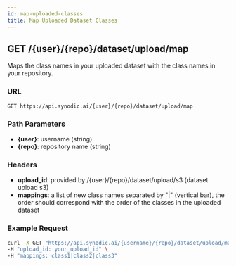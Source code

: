 ```yaml
---
id: map-uploaded-classes
title: Map Uploaded Dataset Classes
---
```


## GET /\{user\}/\{repo\}/dataset/upload/map

Maps the class names in your uploaded dataset with the class names in your repository.

### URL

`GET https://api.synodic.ai/{user}/{repo}/dataset/upload/map`

### Path Parameters

- **\{user\}**: username (string)
- **\{repo\}**: repository name (string)

### Headers

- **upload_id**: provided by /\{user\}/\{repo\}/dataset/upload/s3 (dataset upload s3)
- **mappings**: a list of new class names separated by "|" (vertical bar), the order should correspond with the order of the classes in the uploaded dataset

### Example Request

```bash
curl -X GET "https://api.synodic.ai/{username}/{repo}/dataset/upload/map" \
-H "upload_id: your_upload_id" \
-H "mappings: class1|class2|class3"
```